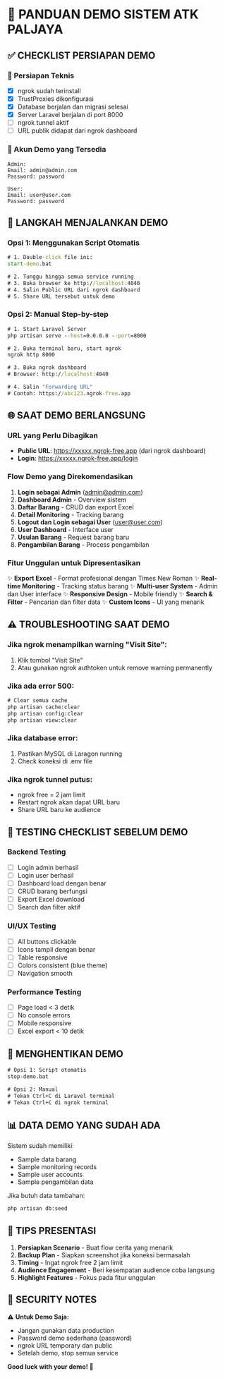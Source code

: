 # 🎯 PANDUAN DEMO SISTEM ATK PALJAYA

## ✅ CHECKLIST PERSIAPAN DEMO

### 🔧 Persiapan Teknis

-   [x] ngrok sudah terinstall
-   [x] TrustProxies dikonfigurasi
-   [x] Database berjalan dan migrasi selesai
-   [x] Server Laravel berjalan di port 8000
-   [ ] ngrok tunnel aktif
-   [ ] URL publik didapat dari ngrok dashboard

### 👤 Akun Demo yang Tersedia

```
Admin:
Email: admin@admin.com
Password: password

User:
Email: user@user.com
Password: password
```

## 🚀 LANGKAH MENJALANKAN DEMO

### Opsi 1: Menggunakan Script Otomatis

```cmd
# 1. Double-click file ini:
start-demo.bat

# 2. Tunggu hingga semua service running
# 3. Buka browser ke http://localhost:4040
# 4. Salin Public URL dari ngrok dashboard
# 5. Share URL tersebut untuk demo
```

### Opsi 2: Manual Step-by-step

```cmd
# 1. Start Laravel Server
php artisan serve --host=0.0.0.0 --port=8000

# 2. Buka terminal baru, start ngrok
ngrok http 8000

# 3. Buka ngrok dashboard
# Browser: http://localhost:4040

# 4. Salin "Forwarding URL"
# Contoh: https://abc123.ngrok-free.app
```

## 🌐 SAAT DEMO BERLANGSUNG

### URL yang Perlu Dibagikan

-   **Public URL**: https://xxxxx.ngrok-free.app (dari ngrok dashboard)
-   **Login**: https://xxxxx.ngrok-free.app/login

### Flow Demo yang Direkomendasikan

1. **Login sebagai Admin** (admin@admin.com)
2. **Dashboard Admin** - Overview sistem
3. **Daftar Barang** - CRUD dan export Excel
4. **Detail Monitoring** - Tracking barang
5. **Logout dan Login sebagai User** (user@user.com)
6. **User Dashboard** - Interface user
7. **Usulan Barang** - Request barang baru
8. **Pengambilan Barang** - Process pengambilan

### Fitur Unggulan untuk Dipresentasikan

✨ **Export Excel** - Format profesional dengan Times New Roman
✨ **Real-time Monitoring** - Tracking status barang
✨ **Multi-user System** - Admin dan User interface
✨ **Responsive Design** - Mobile friendly
✨ **Search & Filter** - Pencarian dan filter data
✨ **Custom Icons** - UI yang menarik

## ⚠️ TROUBLESHOOTING SAAT DEMO

### Jika ngrok menampilkan warning "Visit Site":

1. Klik tombol "Visit Site"
2. Atau gunakan ngrok authtoken untuk remove warning permanently

### Jika ada error 500:

```cmd
# Clear semua cache
php artisan cache:clear
php artisan config:clear
php artisan view:clear
```

### Jika database error:

1. Pastikan MySQL di Laragon running
2. Check koneksi di .env file

### Jika ngrok tunnel putus:

-   ngrok free = 2 jam limit
-   Restart ngrok akan dapat URL baru
-   Share URL baru ke audience

## 📱 TESTING CHECKLIST SEBELUM DEMO

### Backend Testing

-   [ ] Login admin berhasil
-   [ ] Login user berhasil
-   [ ] Dashboard load dengan benar
-   [ ] CRUD barang berfungsi
-   [ ] Export Excel download
-   [ ] Search dan filter aktif

### UI/UX Testing

-   [ ] All buttons clickable
-   [ ] Icons tampil dengan benar
-   [ ] Table responsive
-   [ ] Colors consistent (blue theme)
-   [ ] Navigation smooth

### Performance Testing

-   [ ] Page load < 3 detik
-   [ ] No console errors
-   [ ] Mobile responsive
-   [ ] Excel export < 10 detik

## 🛑 MENGHENTIKAN DEMO

```cmd
# Opsi 1: Script otomatis
stop-demo.bat

# Opsi 2: Manual
# Tekan Ctrl+C di Laravel terminal
# Tekan Ctrl+C di ngrok terminal
```

## 📊 DATA DEMO YANG SUDAH ADA

Sistem sudah memiliki:

-   Sample data barang
-   Sample monitoring records
-   Sample user accounts
-   Sample pengambilan data

Jika butuh data tambahan:

```cmd
php artisan db:seed
```

## 🎯 TIPS PRESENTASI

1. **Persiapkan Scenario** - Buat flow cerita yang menarik
2. **Backup Plan** - Siapkan screenshot jika koneksi bermasalah
3. **Timing** - Ingat ngrok free 2 jam limit
4. **Audience Engagement** - Beri kesempatan audience coba langsung
5. **Highlight Features** - Fokus pada fitur unggulan

## 🔐 SECURITY NOTES

⚠️ **Untuk Demo Saja:**

-   Jangan gunakan data production
-   Password demo sederhana (password)
-   ngrok URL temporary dan public
-   Setelah demo, stop semua service

**Good luck with your demo! 🚀**
